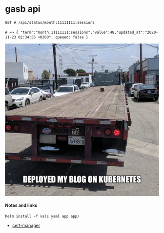 # gasb api

```
GET # /api/status/month:11111111:sessions

# => { "term":"month:11111111:sessions","value":48,"updated_at":"2020-11-23 02:34:55 +0300", queued: false }
```

![](zzz.png)

#### Notes and links

```
helm install -f vals.yaml app app/
```

- [cert-manager](https://cert-manager.io/docs/installation/kubernetes/)

